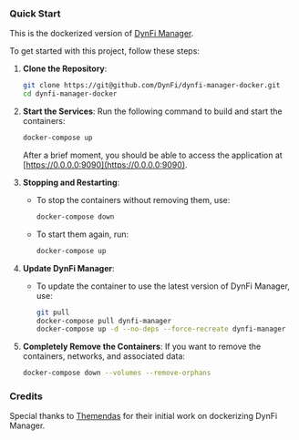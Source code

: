 
### Quick Start

This is the dockerized version of [DynFi Manager](https://dynfi.com/en/dynfi-products/manager/dynfi-manager/).

To get started with this project, follow these steps:

1. **Clone the Repository**:
   ```bash
   git clone https://git@github.com/DynFi/dynfi-manager-docker.git
   cd dynfi-manager-docker
   ```

2. **Start the Services**:
   Run the following command to build and start the containers:
   ```bash
   docker-compose up
   ```
   After a brief moment, you should be able to access the application at [https://0.0.0.0:9090](https://0.0.0.0:9090).

3. **Stopping and Restarting**:
   - To stop the containers without removing them, use:
     ```bash
     docker-compose down
     ```
   - To start them again, run:
     ```bash
     docker-compose up
     ```

4. **Update DynFi Manager**:
   - To update the container to use the latest version of DynFi Manager, use:
     ```bash
     git pull
     docker-compose pull dynfi-manager
     docker-compose up -d --no-deps --force-recreate dynfi-manager
     ```

5. **Completely Remove the Containers**:
   If you want to remove the containers, networks, and associated data:
   ```bash
   docker-compose down --volumes --remove-orphans
   ```

### Credits
Special thanks to [Themendas](https://github.com/Themendas) for their initial work on dockerizing DynFi Manager.
